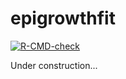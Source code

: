 # epigrowthfit

<!-- badges: start -->
[![R-CMD-check](https://github.com/davidearn/epigrowthfit/workflows/R-CMD-check/badge.svg)](https://github.com/davidearn/epigrowthfit/actions)
<!-- badges: end -->

Under construction...

